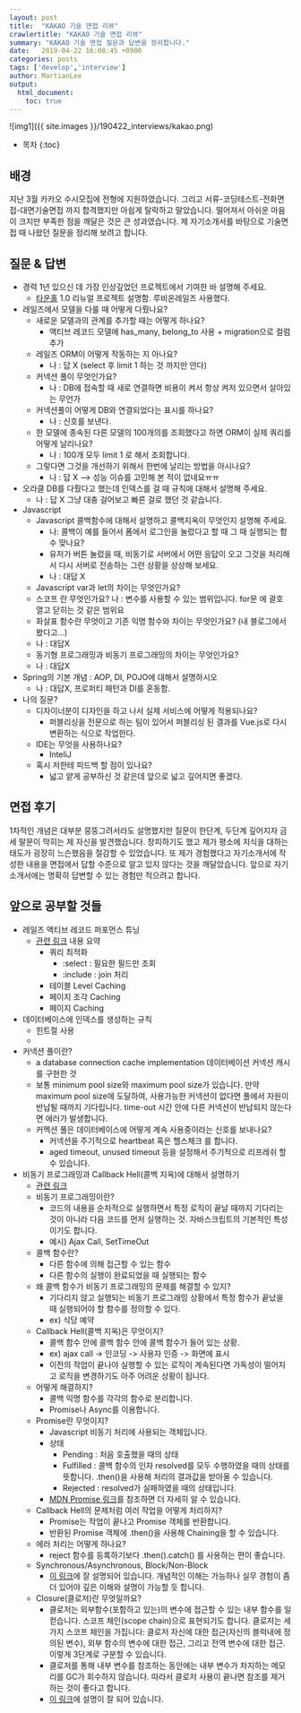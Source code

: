 ```yaml
---
layout: post
title:  "KAKAO 기술 면접 리뷰"
crawlertitle: "KAKAO 기술 면접 리뷰"
summary: "KAKAO 기술 면접 질문과 답변을 정리합니다."
date:   2019-04-22 16:08:45 +0900
categories: posts
tags: ['develop','interview']
author: MartianLee
output:
  html_document:
    toc: true
---
```


![img1]({{ site.images }}/190422_interviews/kakao.png)

* 목차
{:toc}

## 배경
지난 3월 카카오 수시모집에 전형에 지원하였습니다. 그리고 서류-코딩테스트-전화면접-대면기술면접 까지 합격했지만 아쉽게 탈락하고 말았습니다. 떨어져서 아쉬운 마음이 크지만 부족한 점을 깨달은 것은 큰 성과였습니다. 제 자기소개서를 바탕으로 기술면접 때 나왔던 질문을 정리해 보려고 합니다.

## 질문 & 답변
* 경력 1년 있으신 데 가장 인상깊었던 프로젝트에서 기여한 바 설명해 주세요.
  * [타운홀](https://townhall.kr) 1.0 리뉴얼 프로젝트 설명함. 루비온레일즈 사용했다.
* 레일즈에서 모델을 다룰 때 어떻게 다뤘나요?
  * 새로운 모델과의 관계를 추가할 때는 어떻게 하나요?
    * 액티브 레코드 모델에 has_many, belong_to 사용 + migration으로 컬럼 추가
  * 레일즈 ORM이 어떻게 작동하는 지 아나요?
    * 나 : 답 X (select 후 limit 1 하는 것 까지만 안다)
  * 커넥션 풀이 무엇인가요?
    * 나 : DB에 접속할 때 새로 연결하면 비용이 켜서 항상 켜저 있으면서 살아있는 무언가
  * 커넥션풀이 어떻게 DB와 연결되었다는 표시를 하나요?
    * 나 : 신호를 보낸다.
  * 한 모델에 종속된 다른 모델의 100개의를 조회했다고 하면 ORM이 실제 쿼리를 어떻게 날리나요?
    * 나 : 100개 모두 limit 1 로 해서 조회합니다.
  * 그렇다면 그것을 개선하기 위해서 한번에 날리는 방법을 아시나요?
    * 나 : 답 X —> 성능 이슈를 고민해 본 적이 없네요ㅠㅠ
* 오라클 DB를 다뤘다고 했는데 인덱스를 걸 때 규칙에 대해서 설명해 주세요.
  * 나 : 답 X 그냥 대충 걸어보고 빠른 걸로 했던 것 같습니다.
* Javascript
  * Javascript 콜백함수에 대해서 설명하고 콜백지옥이 무엇인지 설명해 주세요.
    * 나: 콜백이 예를 들어서 폼에서 로그인을 눌렀다고 할 때 그 때 실행되는 함수 맞나요?
    * 유저가 버튼 눌렀을 때, 비동기로 서버에서 어떤 응답이 오고 그것을 처리해서 다시 서버로 전송하는 그런 상황을 상상해 보세요.
    * 나 : 대답 X
  * Javascript var과 let의 차이는 무엇인가요?
  * 스코프 란 무엇인가요?
  나 : 변수를 사용할 수 있는 범위입니다. for문 에 괄호 열고 닫히는 것 같은 범위요
  * 화살표 함수란 무엇이고 기존 익명 함수와 차이는 무엇인가요? (내 블로그에서 봤다고…)
  * 나 : 대답X
  * 동기형 프로그래밍과 비동기 프로그래밍의 차이는 무엇인가요?
  * 나 : 대답X
* Spring의 기본 개념 : AOP, DI, POJO에 대해서 설명하시오
  * 나 : 대답X, 프로퍼티 패턴과 DI를 혼동함.
* 나의 질문?
  * 디자이너분이 디자인을 하고 나서 실제 서비스에 어떻게 적용되나요?
    * 퍼블리싱을 전문으로 하는 팀이 있어서 퍼블리싱 된 결과를 Vue.js로 다시 변환하는 식으로 작업한다.
  * IDE는 무엇을 사용하나요?
    * InteliJ
  * 혹시 저한테 피드백 할 점이 있나요?
    * 넓고 얕게 공부하신 것 같은데 앞으로 넓고 깊어지면 좋겠다.

## 면접 후기
1차적인 개념은 대부분 뭉뚱그려서라도 설명했지만 질문이 한단계, 두단계 깊어지자 금세 말문이 막히는 제 자신을 발견했습니다. 창피하기도 했고 제가 평소에 지식을 대하는 태도가 굉장히 느슨했음을 절감할 수 있었습니다. 또 제가 경험했다고 자기소개서에 작성한 내용을 면접에서 답할 수준으로 알고 있지 않다는 것을 깨달았습니다. 앞으로 자기소개서에는 명확히 답변할 수 있는 경험만 적으려고 합니다.

## 앞으로 공부할 것들
* 레일즈 액티브 레코드 퍼포먼스 튜닝
  * [관련 링크](http://beyond.daesan.com/pages/rails-performance-tuning) 내용 요약
    * 쿼리 최적화
      * :select : 필요한 필드만 조회
      * :include : join 처리
    * 테이블 Level Caching
    * 페이지 조각 Caching
    * 페이지 Caching
* 데이터베이스에 인덱스를 생성하는 규칙
  * 힌트절 사용
  * 
* 커넥션 풀이란?
  * a database connection cache implementation 데이터베이션 커넥션 캐시를 구현한 것
  * 보통 minimum pool size와 maximum pool size가 있습니다. 만약 maximum pool size에 도달하여, 사용가능한 커넥션이 없다면 풀에서 자원이 반납될 때까지 기다립니다. time-out 시간 안에 다른 커넥션이 반납되지 않는다면 에러가 발생합니다.
  * 커멕션 풀은 데이터베이스에 어떻게 계속 사용중이라는 신호를 보내나요?
    * 커넥션을 주기적으로 heartbeat 혹은 헬스체크 를 합니다.
    * aged timeout, unused timeout 등을 설정해서 주기적으로 리프레쉬 할 수 있습니다.
* 비동기 프로그래밍과 Callback Hell(콜백 지옥)에 대해서 설명하기
  * [관련 링크](https://joshua1988.github.io/web-development/javascript/javascript-asynchronous-operation/#%EB%B9%84%EB%8F%99%EA%B8%B0-%EC%B2%98%EB%A6%AC-%EA%B7%B8%EA%B2%8C-%EB%AD%94%EA%B0%80%EC%9A%94)
  * 비동기 프로그래밍이란?
    * 코드의 내용을 순차적으로 실행하면서 특정 로직이 끝날 때까지 기다리는 것이 아니라 다음 코드를 먼저 실행하는 것. 자바스크립트의 기본적인 특성이기도 합니다.
    * 예시) Ajax Call, SetTimeOut
  * 콜백 함수란?
    * 다른 함수에 의해 접근할 수 있는 함수
    * 다른 함수의 실행이 완료되었을 때 실행되는 함수
  * 왜 콜백 함수가 비동기 프로그래밍의 문제를 해결할 수 있지?
    * 기다리지 않고 실행되는 비동기 프로그래밍 상황에서 특정 함수가 끝났을 때 실행되어야 할 함수를 정의할 수 있다.
    * ex) 식당 예약
  * Callback Hell(콜백 지옥)은 무엇이지?
    * 콜백 함수 안에 콜백 함수 안에 콜백 함수가 들어 있는 상황.
    * ex) ajax call -> 인코딩 -> 사용자 인증 -> 화면에 표시
    * 이전의 작업이 끝나야 실행할 수 있는 로직이 계속된다면 가독성이 떨어지고 로직을 변경하기도 아주 어려운 상황이 됩니다.
  * 어떻게 해결하지?
    * 콜백 익명 함수를 각각의 함수로 분리합니다.
    * Promise나 Async를 이용합니다.
  * Promise란 무엇이지?
    * Javascript 비동기 처리에 사용되는 객체입니다.
    * 상태
      * Pending : 처음 호출했을 때의 상태
      * Fulfilled : 콜백 함수의 인자 resolved를 모두 수행하였을 때의 상태를 뜻합니다. .then()을 사용해 처리의 결과값을 받아올 수 있습니다.
      * Rejected : resolved가 실패하였을 때의 상태입니다.
    * [MDN Promise 링크](https://developer.mozilla.org/en-US/docs/Web/JavaScript/Reference/Global_Objects/Promise)를 참조하면 더 자세히 알 수 있습니다.
  * Callback Hell의 문제처럼 여러 작업을 어떻게 처리하지?
    * Promise는 작업이 끝나고 Promise 객체를 반환합니다.
    * 반환된 Promise 객체에 .then()을 사용해 Chaining을 할 수 있습니다.
  * 에러 처리는 어떻게 하나요?
    * reject 함수를 등록하기보다 .then().catch() 를 사용하는 편이 좋습니다.
  * Synchronous/Asynchronous, Block/Non-Block
    * [이 링크](https://hamait.tistory.com/930)에 잘 설명되어 있습니다. 개념적인 이해는 가능하나 실무 경험이 좀 더 있어야 깊은 이해와 설명이 가능할 듯 합니다.
  * Closure(클로저)란 무엇일까요?
    * 클로저는 외부함수(포함하고 있는)의 변수에 접근할 수 있는 내부 함수를 일컫습니다. 스코프 체인(scope chain)으로 표현되기도 합니다. 클로저는 세가지 스코프 체인을 가집니다: 클로저 자신에 대한 접근(자신의 블럭내에 정의된 변수), 외부 함수의 변수에 대한 접근, 그리고 전역 변수에 대한 접근. 이렇게 3단계로 구분할 수 있습니다.
    * 클로저를 통해 내부 변수를 참조하는 동안에는 내부 변수가 차지하는 메모리를 GC가 회수하지 않습니다. 따라서 클로저 사용이 끝나면 참조를 제거하는 것이 좋다고 합니다.
    * [이 링크](https://hyunseob.github.io/2016/08/30/javascript-closure/)에 설명이 잘 되어 있습니다.
